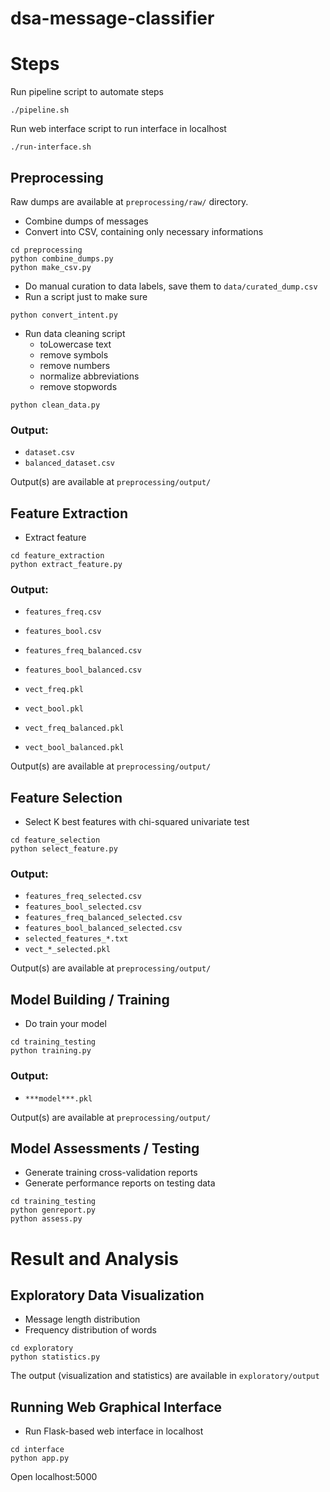 # dsa-message-classifier

# Steps

Run pipeline script to automate steps
```
./pipeline.sh
```

Run web interface script to run interface in localhost
```
./run-interface.sh
```


## Preprocessing

Raw dumps are available at `preprocessing/raw/` directory.

- Combine dumps of messages
- Convert into CSV, containing only necessary informations

```
cd preprocessing
python combine_dumps.py
python make_csv.py
```

- Do manual curation to data labels, save them to `data/curated_dump.csv`
- Run a script just to make sure

```
python convert_intent.py
```

- Run data cleaning script
	- toLowercase text
	- remove symbols
	- remove numbers
	- normalize abbreviations
	- remove stopwords

```
python clean_data.py
```

### Output:

- `dataset.csv`
- `balanced_dataset.csv`

Output(s) are available at `preprocessing/output/`



## Feature Extraction

- Extract feature
```
cd feature_extraction
python extract_feature.py
```

### Output:

- `features_freq.csv`
- `features_bool.csv`
- `features_freq_balanced.csv`
- `features_bool_balanced.csv`

- `vect_freq.pkl`
- `vect_bool.pkl`
- `vect_freq_balanced.pkl`
- `vect_bool_balanced.pkl`

Output(s) are available at `preprocessing/output/`


## Feature Selection

- Select K best features with chi-squared univariate test

```
cd feature_selection
python select_feature.py
```

### Output:

- `features_freq_selected.csv`
- `features_bool_selected.csv`
- `features_freq_balanced_selected.csv`
- `features_bool_balanced_selected.csv`
- `selected_features_*.txt`
- `vect_*_selected.pkl`

Output(s) are available at `preprocessing/output/`

## Model Building / Training

- Do train your model
```
cd training_testing
python training.py
```

### Output:

- `***model***.pkl`

Output(s) are available at `preprocessing/output/`



## Model Assessments / Testing

- Generate training cross-validation reports
- Generate performance reports on testing data

```
cd training_testing
python genreport.py
python assess.py
```


# Result and Analysis

## Exploratory Data Visualization

- Message length distribution
- Frequency distribution of words
```
cd exploratory
python statistics.py
```
The output (visualization and statistics) are available in `exploratory/output`

## Running Web Graphical Interface

- Run Flask-based web interface in localhost
```
cd interface
python app.py
```
Open localhost:5000
